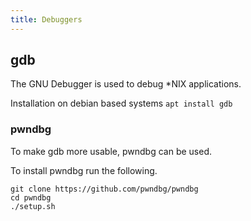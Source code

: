 ```yaml
---
title: Debuggers
---
```


## gdb
The GNU Debugger is used to debug *NIX applications.

Installation on debian based systems `apt install gdb`

### pwndbg
To make gdb more usable, pwndbg can be used.

To install pwndbg run the following.

``` text
git clone https://github.com/pwndbg/pwndbg
cd pwndbg
./setup.sh
```